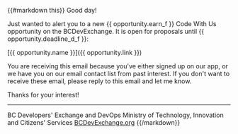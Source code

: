 {{#markdown this}}
Good day!

Just wanted to alert you to a new {{ opportunity.earn_f }} Code With Us opportunity on the BCDevExchange. It is open for proposals until {{ opportunity.deadline_d_f }}:

[{{ opportunity.name }}]({{ opportunity.link }})

You are receiving this email because you've either signed up on our app, or we have you on our email contact list from past interest. If you don't want to receive these email, please reply to this email and let me know.

Thanks for your interest!

-----------------------------
BC Developers' Exchange and DevOps
Ministry of Technology, Innovation and Citizens' Services
[BCDevExchange.org](http://bcdevexchange.org)
{{/markdown}}
